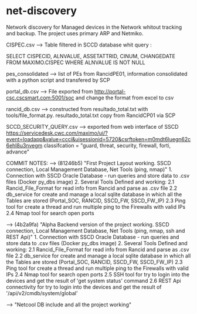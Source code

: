 # net-discovery
Network discovery for Managed devices in the Network whitout tracking and backup. The project uses primary ARP and Netmiko.

CISPEC.csv --> Table filtered in SCCD database whit query :

SELECT CISPECID, ALNVALUE, ASSETATTRID, CINUM, CHANGEDATE
FROM MAXIMO.CISPEC
WHERE ALNVALUE IS NOT NULL

pes_consolidated --> list of PEs from RancidPE01, information consolidated with a python script and transfered by SCP

portal_db.csv --> File exported from  http://portal-csc.cscsmart.com:5001/soc and change the format from excel to csv

rancid_db.csv --> constructed from resultado_total.txt  with tools/file_format.py. resultado_total.txt copy from RancidCP01 via SCP

SCCD_SECURITY_QUERY.csv --> exported from web interface of SSCD  https://servicedesk.cwc.com/maximo/ui/?event=loadapp&value=ccci&uisessionid=5720&csrftoken=m0mdt6luegn62c6ehl8u3nvegm classifcation = "guard, threat, security, firewall, forti, advance"


COMMIT NOTES:
--> (81246b5) "First Project Layout working. SSCD connection, Local Management Database, Net Tools (ping, nmap)"
    1. Connection with SSCD Oracle Database - run queries and store data to .csv files (Docker py_dbs image)
    2. Several Tools Defined and working:
        2.1 Rancid_File_Format for read info from Rancid and parse as .csv file
        2.2 db_service for create and manage a local sqlite database in which all the Tables are stored (Portal_SOC, RANCID, SSCD_FW, SSCD_FW_IP)
        2.3 Ping tool for create a thread and run multiple ping to the Firewalls with valid IPs
        2.4 Nmap tool for search open ports

--> (4b2a9fa) "Alpha Backend version of the project working. SSCD connection, Local Management Database, Net Tools (ping, nmap, ssh and REST Api)"
    1. Connection with SSCD Oracle Database - run queries and store data to .csv files (Docker py_dbs image)
    2. Several Tools Defined and working:
        2.1 Rancid_File_Format for read info from Rancid and parse as .csv file
        2.2 db_service for create and manage a local sqlite database in which all the Tables are stored (Portal_SOC, RANCID, SSCD_FW, SSCD_FW_IP)
        2.3 Ping tool for create a thread and run multiple ping to the Firewalls with valid IPs
        2.4 Nmap tool for search open ports
        2.5 SSH tool for try to login into the devices and get the result of 'get system status' command
        2.6 REST Api connectivity for try to login into the devices and get the result of '/api/v2/cmdb/system/global'

--> "Netcool DB include and all the project working"